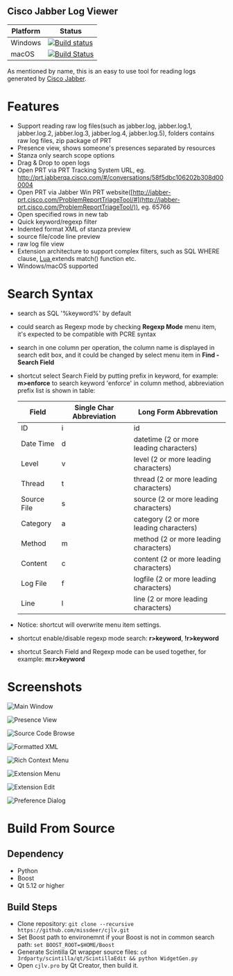 Cisco Jabber Log Viewer
----

| Platform | Status                                                                                                                                  |
| -------- | --------------------------------------------------------------------------------------------------------------------------------------- |
| Windows  | [![Build status](https://ci.appveyor.com/api/projects/status/tgm1l8h4b95jecgr?svg=true)](https://ci.appveyor.com/project/missdeer/cjlv) |
| macOS    | [![Build Status](https://travis-ci.org/missdeer/cjlv.svg?branch=master)](https://travis-ci.org/missdeer/cjlv)                           |

As mentioned by name, this is an easy to use tool for reading logs generated by [Cisco Jabber](https://www.cisco.com/c/en/us/products/unified-communications/jabber/index.html).

# Features

- Support reading raw log files(such as  jabber.log, jabber.log.1, jabber.log.2, jabber.log.3, jabber.log.4,  jabber.log.5), folders contains raw log files, zip package of PRT
- Presence view, shows someone's presences separated by resources
- Stanza only search scope options
- Drag & Drop to open logs
- Open PRT via PRT Tracking System URL, eg. <http://prt.jabberqa.cisco.com/#/conversations/58f5dbc106202b308d000004>
- Open PRT via Jabber Win PRT website([http://jabber-prt.cisco.com/ProblemReportTriageTool/#](http://jabber-prt.cisco.com/ProblemReportTriageTool/)), eg. 65766
- Open specified rows in new tab
- Quick keyword/regexp filter
- Indented format XML of stanza preview
- source file/code line preview
- raw log file view
- Extension architecture to support complex filters, such as SQL WHERE clause, [Lua ](http://www.lua.org/manual/5.3/)extends match() function etc.
- Windows/macOS supported

# Search Syntax

- search as SQL '%keyword%' by default
- could search as Regexp mode by checking **Regexp Mode** menu item, it's expected to be compatible with PCRE syntax
- search  in one column per operation, the column name is displayed in search  edit box, and it could be changed by select menu item in **Find - Search Field**
- shortcut select Search Field by putting prefix in keyword, for example: **m>enforce** to search keyword 'enforce' in column method, abbreviation prefix list is shown in table:

  | Field       | Single Char Abbreviation | Long Form Abbrevation                   |
  | ----------- | ------------------------ | --------------------------------------- |
  | ID          | i                        | id                                      |
  | Date Time   | d                        | datetime (2 or more leading characters) |
  | Level       | v                        | level (2 or more leading characters)    |
  | Thread      | t                        | thread (2 or more leading characters)   |
  | Source File | s                        | source (2 or more leading characters)   |
  | Category    | a                        | category (2 or more leading characters) |
  | Method      | m                        | method (2 or more leading characters)   |
  | Content     | c                        | content (2 or more leading characters)  |
  | Log File    | f                        | logfile (2 or more leading characters)  |
  | Line        | l                        | line (2 or more leading characters)     |

- Notice: shortcut will overwrite menu item settings.
- shortcut enable/disable regexp mode search: **r>keyword**, **!r>keyword**
- shortcut Search Field and Regexp mode can be used together, for example: **m:r>keyword**

# Screenshots

![Main Window](screenshots/mainwindow.png)

![Presence View](screenshots/presenceviewer.png)

![Source Code Browse](screenshots/sourcecodebrowse.png)

![Formatted XML](screenshots/formattedxml.png)

![Rich Context Menu](screenshots/richcontextmenu.png)

![Extension Menu](screenshots/extensionmenu.png)

![Extension Edit](screenshots/extensionedit.png)

![Preference Dialog](screenshots/preference.png)

# Build From Source

## Dependency

* Python
* Boost
* Qt 5.12 or higher

## Build Steps

* Clone repository: `git clone --recursive https://github.com/missdeer/cjlv.git`
* Set Boost path to environemnt if your Boost is not in common search path: `set BOOST_ROOT=$HOME/Boost`
* Generate Scintilla Qt wrapper source files: `cd 3rdparty/scintilla/qt/ScintillaEdit && python WidgetGen.py`
* Open `cjlv.pro` by Qt Creator, then build it.